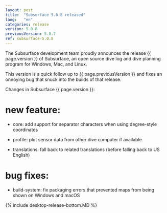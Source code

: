 ```yaml
---
layout: post
title:  "Subsurface 5.0.8 released"
lang:   "en"
categories: release
version: 5.0.8
previousVersion: 5.0.7
ref: subsurface-5.0.8
---
```


The Subsurface development team proudly announces the release {{ page.version }} of Subsurface, an open source dive log and dive planning program for Windows, Mac, and Linux.

This version is a quick follow up to {{ page.previousVersion }} and fixes an onnoying bug that snuck into the builds of that release.

Changes in Subsurface {{ page.version }}:

# new feature:

- core: add support for separator characters when using degree-style coordinates

- profile: plot sensor data from other dive computer if available

- translations: fall back to related translations (before falling back to US English)

# bug fixes:

- build-system: fix packaging errors that prevented maps from being shown on Windows and macOS

{% include desktop-release-bottom.MD %}
